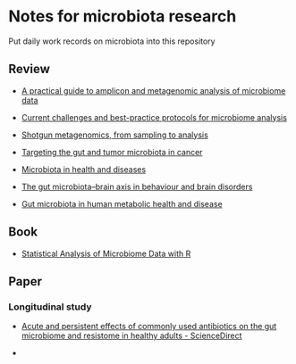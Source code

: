 # Notes for microbiota research

Put daily work records on microbiota into this repository 

## Review

* [A practical guide to amplicon and metagenomic analysis of microbiome data](https://link.springer.com/article/10.1007/s13238-020-00724-8)

* [Current challenges and best-practice protocols for microbiome analysis](https://academic.oup.com/bib/article/22/1/178/5678919?login=false)

* [Shotgun metagenomics, from sampling to analysis](https://www.nature.com/articles/nbt.3935)

* [Targeting the gut and tumor microbiota in cancer](https://www.nature.com/articles/s41591-022-01779-2)

* [Microbiota in health and diseases](https://www.nature.com/articles/s41392-022-00974-4)

* [The gut microbiota–brain axis in behaviour and brain disorders](https://www.nature.com/articles/s41579-020-00460-0)

* [Gut microbiota in human metabolic health and disease](https://www.nature.com/articles/s41579-020-0433-9)



## Book

* [Statistical Analysis of Microbiome Data with R](https://link.springer.com/book/10.1007/978-981-13-1534-3)



## Paper



### Longitudinal study

* [Acute and persistent effects of commonly used antibiotics on the gut microbiome and resistome in healthy adults - ScienceDirect](https://www.sciencedirect.com/science/article/pii/S2211124722004016#:~:text=In%20conclusion%2C%20our%20findings%20indicate,in%20AR%20in%20healthy%20microbiomes.)

* 
